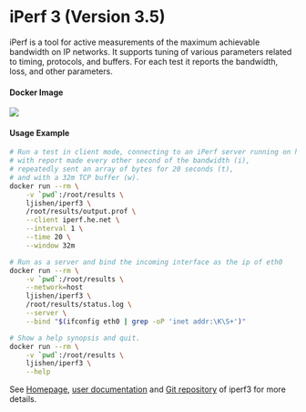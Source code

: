 # iPerf 3 (Version 3.5)iPerf is a tool for active measurements of the maximum achievable bandwidth on IP networks. It supports tuning of various parameters related to timing, protocols, and buffers. For each test it reports the bandwidth, loss, and other parameters.#### Docker Image[![](https://images.microbadger.com/badges/image/ljishen/iperf3.svg)](http://microbadger.com/images/ljishen/iperf3 "Get your own image badge on microbadger.com")#### Usage Example```bash# Run a test in client mode, connecting to an iPerf server running on host (c),# with report made every other second of the bandwidth (i),# repeatedly sent an array of bytes for 20 seconds (t),# and with a 32m TCP buffer (w).docker run --rm \    -v `pwd`:/root/results \    ljishen/iperf3 \    /root/results/output.prof \    --client iperf.he.net \    --interval 1 \    --time 20 \    --window 32m# Run as a server and bind the incoming interface as the ip of eth0docker run --rm \    -v `pwd`:/root/results \    --network=host    ljishen/iperf3 \    /root/results/status.log \    --server \    --bind "$(ifconfig eth0 | grep -oP 'inet addr:\K\S+')"# Show a help synopsis and quit.docker run --rm \    -v `pwd`:/root/results \    ljishen/iperf3 \    --help```See [Homepage](http://software.es.net/iperf), [user documentation](https://iperf.fr/iperf-doc.php#3doc) and [Git repository](https://github.com/esnet/iperf) of iperf3 for more details.